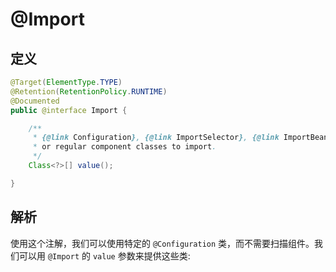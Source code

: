 # @Import

## 定义

```java
@Target(ElementType.TYPE)
@Retention(RetentionPolicy.RUNTIME)
@Documented
public @interface Import {

    /**
     * {@link Configuration}, {@link ImportSelector}, {@link ImportBeanDefinitionRegistrar}
     * or regular component classes to import.
     */
    Class<?>[] value();

}
```

## 解析

使用这个注解，我们可以使用特定的 `@Configuration` 类，而不需要扫描组件。我们可以用 `@Import` 的 `value` 参数来提供这些类:

